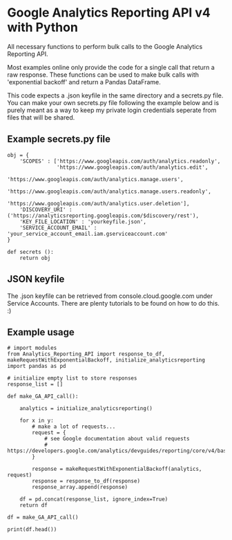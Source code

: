 # Google Analytics Reporting API v4 with Python

All necessary functions to perform bulk calls to the Google Analytics Reporting API. 

Most examples online only provide the code for a single call that return a raw response. These functions can be used to make bulk calls with 'exponential backoff' and return a Pandas DataFrame.

This code expects a .json keyfile in the same directory and a secrets.py file. You can make your own secrets.py file following the example below and is purely meant as a way to keep my private login credentials seperate from files that will be shared.

## Example secrets.py file
```
obj = {
    'SCOPES' : ['https://www.googleapis.com/auth/analytics.readonly',
                'https://www.googleapis.com/auth/analytics.edit',
                'https://www.googleapis.com/auth/analytics.manage.users',
                'https://www.googleapis.com/auth/analytics.manage.users.readonly',
                'https://www.googleapis.com/auth/analytics.user.deletion'],
    'DISCOVERY_URI' : ('https://analyticsreporting.googleapis.com/$discovery/rest'),
    'KEY_FILE_LOCATION' : 'yourkeyfile.json',
    'SERVICE_ACCOUNT_EMAIL' : 'your_service_account_email.iam.gserviceaccount.com'
}

def secrets ():
    return obj
```

## JSON keyfile
The .json keyfile can be retrieved from console.cloud.google.com under Service Accounts. There are plenty tutorials to be found on how to do this. :)

## Example usage

```
# import modules
from Analytics_Reporting_API import response_to_df, makeRequestWithExponentialBackoff, initialize_analyticsreporting
import pandas as pd

# initialize empty list to store responses
response_list = []

def make_GA_API_call():

    analytics = initialize_analyticsreporting()

    for x in y:
        # make a lot of requests...
        request = {
            # see Google documentation about valid requests
            # https://developers.google.com/analytics/devguides/reporting/core/v4/basics
        }

        response = makeRequestWithExponentialBackoff(analytics, request)
        response = response_to_df(response)
        response_array.append(response)

    df = pd.concat(response_list, ignore_index=True)
    return df

df = make_GA_API_call()
  
print(df.head())
```